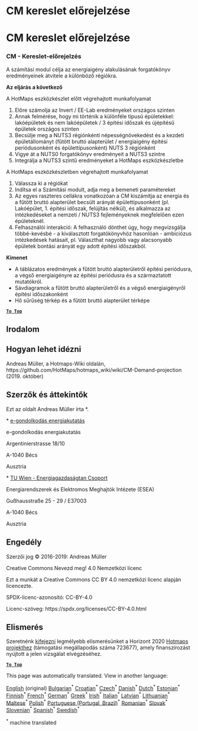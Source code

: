 <h1> <a class="anchor" id="cm-demand-projection" href="#cm-demand-projection"><i class="fa fa-link"></i></a> CM kereslet előrejelzése </h1><h1> <a class="anchor" id="cm-demand-projection" href="#cm-demand-projection"><i class="fa fa-link"></i></a> CM kereslet előrejelzése </h1><h3> <a class="anchor" id="cm---demand-projection" href="#cm---demand-projection"><i class="fa fa-link"></i></a> CM - Kereslet-előrejelzés </h3><p> A számítási modul célja az energiaigény alakulásának forgatókönyv eredményeinek átvitele a különböző régiókra. </p><p> <strong>Az eljárás a következő</strong> </p><p> A HotMaps eszközkészlet előtt végrehajtott munkafolyamat </p><ol><li> Előre számolja az Invert / EE-Lab eredményeket országos szinten </li><li> Annak felmérése, hogy mi történik a különféle típusú épületekkel: lakóépületek és nem lakóépületek / 3 építési időszak és újépítésű épületek országos szinten </li><li> Becsülje meg a NUTS3 régiónkénti népességnövekedést és a kezdeti épületállományt (fűtött bruttó alapterület / energiaigény építési periódusonként és épülettípusonként) NUTS 3 régiónként </li><li> Vigye át a NUTS0 forgatókönyv eredményeit a NUTS3 szintre </li><li> Integrálja a NUTS3 szintű eredményeket a HotMaps eszközkészletbe </li></ol><p> A HotMaps eszközkészletben végrehajtott munkafolyamat </p><ol><li> Válassza ki a régiókat </li><li> Indítsa el a Számítási modult, adja meg a bemeneti paramétereket </li><li> Az egyes raszteres cellákra vonatkozóan a CM kiszámítja az energia és a fűtött bruttó alapterület becsült arányát épülettípusonként (pl. Lakóépület, 1. építési időszak, felújítás nélkül), és alkalmazza az intézkedéseket a nemzeti / NUTS3 fejleményeknek megfelelően ezen épületeknél. </li><li> Felhasználói interakció: A felhasználó dönthet úgy, hogy megvizsgálja többé-kevésbé - a kiválasztott forgatókönyvhöz hasonlóan - ambiciózus intézkedések hatásait, pl. Választhat nagyobb vagy alacsonyabb épületek bontási arányát egy adott építési időszakból. </li></ol><p> <strong>Kimenet</strong> </p><ul><li> A táblázatos eredmények a fűtött bruttó alapterületről építési periódusra, a végső energiaigényre az építési periódusra és a származtatott mutatókról. </li><li> Sávdiagramok a fűtött bruttó alapterületről és a végső energiaigényről építési időszakonként </li><li> Hő sűrűség térkép és a fűtött bruttó alapterület térképe </li></ul><p><ins> <code><strong><a href="#table-of-contents">To Top</a></strong></code> </ins> </p><h2> <a class="anchor" id="references" href="#references"><i class="fa fa-link"></i></a> Irodalom </h2><h2> <a class="anchor" id="how-to-cite" href="#how-to-cite"><i class="fa fa-link"></i></a> Hogyan lehet idézni </h2><p> Andreas Müller, a Hotmaps-Wiki oldalán, https://github.com/HotMaps/hotmaps_wiki/wiki/CM-Demand-projection (2019. október) </p><h2> <a class="anchor" id="authors-and-reviewers" href="#authors-and-reviewers"><i class="fa fa-link"></i></a> Szerzők és áttekintők </h2><p> Ezt az oldalt Andreas Müller írta *. </p><p> * <a href="http://www.e-think.ac.at">e-gondolkodás energiakutatás</a> </p><p> e-gondolkodás energiakutatás </p><p> Argentinierstrasse 18/10 </p><p> A-1040 Bécs </p><p> Ausztria </p><p> * <a href="http://www.eeg.tuwien.ac.at">TU Wien - Energiagazdaságtan Csoport</a> </p><p> Energiarendszerek és Elektromos Meghajtók Intézete (ESEA) </p><p> Gußhausstraße 25 - 29 / E37003 </p><p> A-1040 Bécs </p><p> Ausztria </p><h2> <a class="anchor" id="license" href="#license"><i class="fa fa-link"></i></a> Engedély </h2><p> Szerzői jog © 2016-2019: Andreas Müller </p><p> Creative Commons Nevezd meg! 4.0 Nemzetközi licenc </p><p> Ezt a munkát a Creative Commons CC BY 4.0 nemzetközi licenc alapján licencezte. </p><p> SPDX-licenc-azonosító: CC-BY-4.0 </p><p> Licenc-szöveg: https://spdx.org/licenses/CC-BY-4.0.html </p><h2> <a class="anchor" id="acknowledgement" href="#acknowledgement"><i class="fa fa-link"></i></a> Elismerés </h2><p> Szeretnénk <a href="https://www.hotmaps-project.eu">kifejezni</a> legmélyebb elismerésünket a Horizont 2020 <a href="https://www.hotmaps-project.eu">Hotmaps projekthez</a> (támogatási megállapodás száma 723677), amely finanszírozást nyújtott a jelen vizsgálat elvégzéséhez. </p><p><ins> <code><strong><a href="#table-of-contents">To Top</a></strong></code> </ins> </p>
<!--- THIS IS A SUPER UNIQUE IDENTIFIER -->

This page was automatically translated. View in another language:

[English](../en/CM-Demand-projection) (original) [Bulgarian](../bg/CM-Demand-projection)<sup>\*</sup> [Croatian](../hr/CM-Demand-projection)<sup>\*</sup> [Czech](../cs/CM-Demand-projection)<sup>\*</sup> [Danish](../da/CM-Demand-projection)<sup>\*</sup> [Dutch](../nl/CM-Demand-projection)<sup>\*</sup> [Estonian](../et/CM-Demand-projection)<sup>\*</sup> [Finnish](../fi/CM-Demand-projection)<sup>\*</sup> [French](../fr/CM-Demand-projection)<sup>\*</sup> [German](../de/CM-Demand-projection)<sup>\*</sup> [Greek](../el/CM-Demand-projection)<sup>\*</sup>  [Irish](../ga/CM-Demand-projection)<sup>\*</sup> [Italian](../it/CM-Demand-projection)<sup>\*</sup> [Latvian](../lv/CM-Demand-projection)<sup>\*</sup> [Lithuanian](../lt/CM-Demand-projection)<sup>\*</sup> [Maltese](../mt/CM-Demand-projection)<sup>\*</sup> [Polish](../pl/CM-Demand-projection)<sup>\*</sup> [Portuguese (Portugal, Brazil)](../pt/CM-Demand-projection)<sup>\*</sup> [Romanian](../ro/CM-Demand-projection)<sup>\*</sup> [Slovak](../sk/CM-Demand-projection)<sup>\*</sup> [Slovenian](../sl/CM-Demand-projection)<sup>\*</sup> [Spanish](../es/CM-Demand-projection)<sup>\*</sup> [Swedish](../sv/CM-Demand-projection)<sup>\*</sup> 

<sup>\*</sup> machine translated
